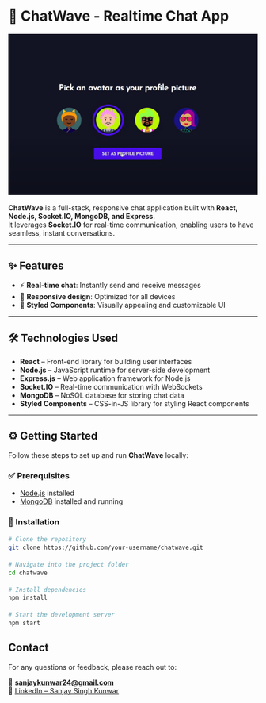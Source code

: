 # 💬 ChatWave - Realtime Chat App  

![ChatWave Logo](images/chatwave.png)  

**ChatWave** is a full-stack, responsive chat application built with **React, Node.js, Socket.IO, MongoDB, and Express**.  
It leverages **Socket.IO** for real-time communication, enabling users to have seamless, instant conversations.  

---

## ✨ Features  

- ⚡ **Real-time chat**: Instantly send and receive messages  
- 📱 **Responsive design**: Optimized for all devices  
- 🎨 **Styled Components**: Visually appealing and customizable UI  

---

## 🛠️ Technologies Used  

- **React** – Front-end library for building user interfaces  
- **Node.js** – JavaScript runtime for server-side development  
- **Express.js** – Web application framework for Node.js  
- **Socket.IO** – Real-time communication with WebSockets  
- **MongoDB** – NoSQL database for storing chat data  
- **Styled Components** – CSS-in-JS library for styling React components  

---

## ⚙️ Getting Started  

Follow these steps to set up and run **ChatWave** locally:  

### ✅ Prerequisites  
- [Node.js](https://nodejs.org/) installed  
- [MongoDB](https://www.mongodb.com/) installed and running  

### 🔧 Installation  

```bash
# Clone the repository
git clone https://github.com/your-username/chatwave.git  

# Navigate into the project folder
cd chatwave  

# Install dependencies
npm install  

# Start the development server
npm start  

```

## Contact
For any questions or feedback, please reach out to:

📧 **sanjaykunwar24@gmail.com**  
🔗 [LinkedIn – Sanjay Singh Kunwar](https://www.linkedin.com/in/sanjay-kunwar-8a8803320)
